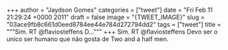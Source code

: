 
+++
author = "Jaydson Gomes"
categories = ["tweet"]
date = "Fri Feb 11 21:29:24 +0000 2011"
draft = false
image = "{TWEET_IMAGE}"
slug = "03ace9fb8c661d0eed8784ee44e784d272794dd2"
tags = ["tweet"]
title = """Sim. RT @flaviosteffens D..."""
+++
Sim. RT @flaviosteffens Devo ser o unico ser humano que não gosta de Two and a half men.
